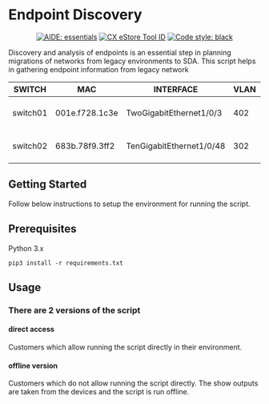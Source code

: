 # Endpoint Discovery 


<p align="center">
<a href="https://wwwin-github.cisco.com/pages/AIDE/User-Guide/"><img alt="AIDE: essentials" src="./docs/images/aide-essentials.svg"></a>
<a href="https://cxtools.cisco.com/cxestore/#/toolDetail/53661"><img alt="CX eStore Tool ID" src="https://img.shields.io/badge/TOOL%20ID-53661-blue"></a>
<a href="https://github.com/psf/black"><img alt="Code style: black" src="https://img.shields.io/badge/code%20style-black-000000.svg"></a>
</p>
Discovery and analysis of endpoints is an essential step in planning migrations of networks from legacy environments to SDA.
This script helps in gathering endpoint information from legacy network


 <!-- TABLE_GENERATE_START -->

|SWITCH| MAC  | INTERFACE | VLAN| IP|  Vendor   | CDP_PLATFORM | CDP_HOSTNAME |
| -------|------ | ------------- | ---------|------|----|----------|----------|
|switch01| 001e.f728.1c3e| TwoGigabitEthernet1/0/3|402|Cisco Systems, Inc| 192.22.4.1|IP Phone|  SEP001EF7281C3E | 
|switch02|683b.78f9.3ff2|TenGigabitEthernet1/0/48|302|Cisco Systems, Inc|192.22.5.33 |AIR-AP380| BND-AP02|

<!-- TABLE_GENERATE_END -->

## Getting Started

Follow below instructions to setup the environment for running the script.

## Prerequisites

Python 3.x

```
pip3 install -r requirements.txt 

```
## Usage

### There are 2 versions of the script

#### direct access 

Customers which allow running the script directly in their environment. 

#### offline version 

Customers which do not allow running the script directly.
The show outputs are taken from the devices and the script is run offline. 


